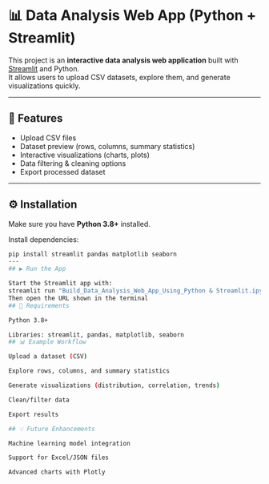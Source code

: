 # 📊 Data Analysis Web App (Python + Streamlit)

This project is an **interactive data analysis web application** built with [Streamlit](https://streamlit.io/) and Python.  
It allows users to upload CSV datasets, explore them, and generate visualizations quickly.

---

## 🚀 Features
- Upload CSV files  
- Dataset preview (rows, columns, summary statistics)  
- Interactive visualizations (charts, plots)  
- Data filtering & cleaning options  
- Export processed dataset  

---

## ⚙️ Installation
Make sure you have **Python 3.8+** installed.  

Install dependencies:
```bash
pip install streamlit pandas matplotlib seaborn
---
## ▶️ Run the App

Start the Streamlit app with:
streamlit run "Build_Data_Analysis_Web_App_Using_Python & Streamlit.ipynb"
Then open the URL shown in the terminal
## 📌 Requirements

Python 3.8+

Libraries: streamlit, pandas, matplotlib, seaborn
## 📊 Example Workflow

Upload a dataset (CSV)

Explore rows, columns, and summary statistics

Generate visualizations (distribution, correlation, trends)

Clean/filter data

Export results

## 💡 Future Enhancements

Machine learning model integration

Support for Excel/JSON files

Advanced charts with Plotly

